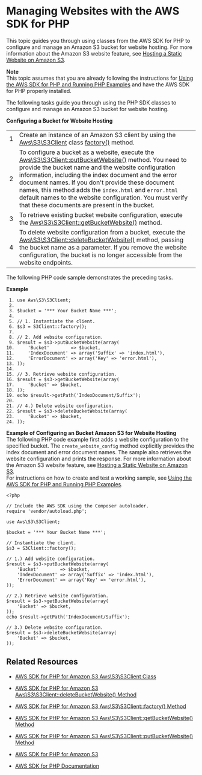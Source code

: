 # Managing Websites with the AWS SDK for PHP<a name="ConfigWebSitePHP"></a>

 This topic guides you through using classes from the AWS SDK for PHP to configure and manage an Amazon S3 bucket for website hosting\. For more information about the Amazon S3 website feature, see [Hosting a Static Website on Amazon S3](WebsiteHosting.md)\.

**Note**  
 This topic assumes that you are already following the instructions for [Using the AWS SDK for PHP and Running PHP Examples](UsingTheMPphpAPI.md) and have the AWS SDK for PHP properly installed\.

 The following tasks guide you through using the PHP SDK classes to configure and manage an Amazon S3 bucket for website hosting\.


**Configuring a Bucket for Website Hosting**  

|  |  | 
| --- |--- |
|  1  |  Create an instance of an Amazon S3 client by using the [Aws\\S3\\S3Client](http://docs.aws.amazon.com/aws-sdk-php-2/latest/class-Aws.S3.S3Client.html) class [factory\(\)](http://docs.aws.amazon.com/aws-sdk-php-2/latest/class-Aws.S3.S3Client.html#_factory) method\.  | 
|  2  |  To configure a bucket as a website, execute the [Aws\\S3\\S3Client::putBucketWebsite\(\)](http://docs.aws.amazon.com/aws-sdk-php-2/latest/class-Aws.S3.S3Client.html#_putBucketWebsite) method\. You need to provide the bucket name and the website configuration information, including the index document and the error document names\. If you don't provide these document names, this method adds the `index.html` and `error.html` default names to the website configuration\. You must verify that these documents are present in the bucket\.  | 
|  3  |  To retrieve existing bucket website configuration, execute the [Aws\\S3\\S3Client::getBucketWebsite\(\)](http://docs.aws.amazon.com/aws-sdk-php-2/latest/class-Aws.S3.S3Client.html#_getBucketWebsite) method\.  | 
|  4  |  To delete website configuration from a bucket, execute the [Aws\\S3\\S3Client::deleteBucketWebsite\(\)](http://docs.aws.amazon.com/aws-sdk-php-2/latest/class-Aws.S3.S3Client.html#_deleteBucketWebsite) method, passing the bucket name as a parameter\. If you remove the website configuration, the bucket is no longer accessible from the website endpoints\.  | 

The following PHP code sample demonstrates the preceding tasks\.

**Example**  

```
 1. use Aws\S3\S3Client;
 2. 
 3. $bucket = '*** Your Bucket Name ***';
 4. 				
 5. // 1. Instantiate the client.
 6. $s3 = S3Client::factory();
 7. 
 8. // 2. Add website configuration.
 9. $result = $s3->putBucketWebsite(array(
10.     'Bucket'        => $bucket,    
11.     'IndexDocument' => array('Suffix' => 'index.html'),
12.     'ErrorDocument' => array('Key' => 'error.html'),
13. ));
14. 
15. // 3. Retrieve website configuration.
16. $result = $s3->getBucketWebsite(array(
17.     'Bucket' => $bucket,
18. ));
19. echo $result->getPath('IndexDocument/Suffix');
20. 
21. // 4.) Delete website configuration.
22. $result = $s3->deleteBucketWebsite(array(
23.     'Bucket' => $bucket,
24. ));
```

**Example of Configuring an Bucket Amazon S3 for Website Hosting**  
The following PHP code example first adds a website configuration to the specified bucket\. The `create_website_config` method explicitly provides the index document and error document names\. The sample also retrieves the website configuration and prints the response\. For more information about the Amazon S3 website feature, see [Hosting a Static Website on Amazon S3](WebsiteHosting.md)\.  
 For instructions on how to create and test a working sample, see [Using the AWS SDK for PHP and Running PHP Examples](UsingTheMPphpAPI.md)\.   

```
<?php

// Include the AWS SDK using the Composer autoloader.
require 'vendor/autoload.php';

use Aws\S3\S3Client;

$bucket = '*** Your Bucket Name ***';

// Instantiate the client.
$s3 = S3Client::factory();

// 1.) Add website configuration.
$result = $s3->putBucketWebsite(array(
    'Bucket'        => $bucket,    
    'IndexDocument' => array('Suffix' => 'index.html'),
    'ErrorDocument' => array('Key' => 'error.html'),
));

// 2.) Retrieve website configuration.
$result = $s3->getBucketWebsite(array(
    'Bucket' => $bucket,
));
echo $result->getPath('IndexDocument/Suffix');

// 3.) Delete website configuration.
$result = $s3->deleteBucketWebsite(array(
    'Bucket' => $bucket,
));
```

## Related Resources<a name="RelatedResources-"></a>

+ [AWS SDK for PHP for Amazon S3 Aws\\S3\\S3Client Class](http://docs.aws.amazon.com/aws-sdk-php-2/latest/class-Aws.S3.S3Client.html)

+ [AWS SDK for PHP for Amazon S3 Aws\\S3\\S3Client::deleteBucketWebsite\(\) Method](http://docs.aws.amazon.com/aws-sdk-php-2/latest/class-Aws.S3.S3Client.html#_deleteBucketWebsite)

+ [AWS SDK for PHP for Amazon S3 Aws\\S3\\S3Client::factory\(\) Method](http://docs.aws.amazon.com/aws-sdk-php-2/latest/class-Aws.S3.S3Client.html#_factory)

+ [AWS SDK for PHP for Amazon S3 Aws\\S3\\S3Client::getBucketWebsite\(\) Method](http://docs.aws.amazon.com/aws-sdk-php-2/latest/class-Aws.S3.S3Client.html#_getBucketWebsite)

+ [AWS SDK for PHP for Amazon S3 Aws\\S3\\S3Client::putBucketWebsite\(\) Method](http://docs.aws.amazon.com/aws-sdk-php-2/latest/class-Aws.S3.S3Client.html#_putBucketWebsite)

+ [AWS SDK for PHP for Amazon S3](http://docs.aws.amazon.com/aws-sdk-php-2/guide/latest/service-s3.html)

+ [AWS SDK for PHP Documentation](http://docs.aws.amazon.com/aws-sdk-php-2/guide/latest/index.html)